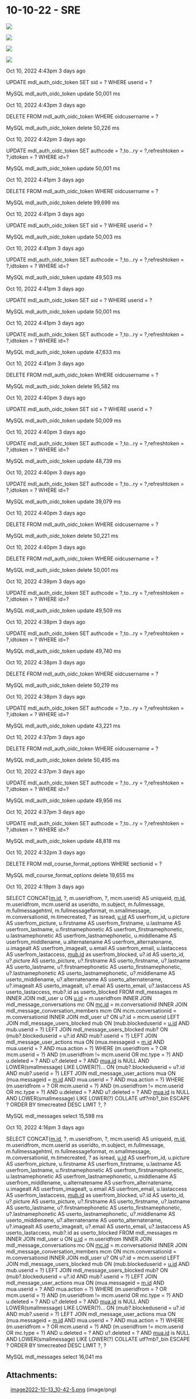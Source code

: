 # 10-10-22 - SRE

![](attachments/227181851/227181872.png)

![](https://gorgon.service.eu.newrelic.com/image/efbd8a96-cb9b-4a94-8d83-86e7e3846c78?type=area)

![](https://gorgon.service.eu.newrelic.com/image/339c76dc-d58e-43b1-8d64-8ded014d3a04?type=area)

![](https://gorgon.service.eu.newrelic.com/image/b4a90e7f-d099-4cb6-a8e3-747e7088f746?type=area)

Oct 10, 2022 4:43pm
3 days ago

UPDATE mdl\_auth\_oidc\_token SET sid = ? WHERE userid = ?

MySQL mdl\_auth\_oidc\_token update
50,001 ms

Oct 10, 2022 4:43pm
3 days ago

DELETE FROM mdl\_auth\_oidc\_token WHERE oidcusername = ?

MySQL mdl\_auth\_oidc\_token delete
50,226 ms

Oct 10, 2022 4:42pm
3 days ago

UPDATE mdl\_auth\_oidc\_token SET authcode = ?,to...ry = ?,refreshtoken = ?,idtoken = ? WHERE id=?

MySQL mdl\_auth\_oidc\_token update
50,001 ms

Oct 10, 2022 4:41pm
3 days ago

DELETE FROM mdl\_auth\_oidc\_token WHERE oidcusername = ?

MySQL mdl\_auth\_oidc\_token delete
99,699 ms

Oct 10, 2022 4:41pm
3 days ago

UPDATE mdl\_auth\_oidc\_token SET sid = ? WHERE userid = ?

MySQL mdl\_auth\_oidc\_token update
50,003 ms

Oct 10, 2022 4:41pm
3 days ago

UPDATE mdl\_auth\_oidc\_token SET authcode = ?,to...ry = ?,refreshtoken = ?,idtoken = ? WHERE id=?

MySQL mdl\_auth\_oidc\_token update
49,503 ms

Oct 10, 2022 4:41pm
3 days ago

UPDATE mdl\_auth\_oidc\_token SET sid = ? WHERE userid = ?

MySQL mdl\_auth\_oidc\_token update
50,001 ms

Oct 10, 2022 4:41pm
3 days ago

UPDATE mdl\_auth\_oidc\_token SET authcode = ?,to...ry = ?,refreshtoken = ?,idtoken = ? WHERE id=?

MySQL mdl\_auth\_oidc\_token update
47,633 ms

Oct 10, 2022 4:41pm
3 days ago

DELETE FROM mdl\_auth\_oidc\_token WHERE oidcusername = ?

MySQL mdl\_auth\_oidc\_token delete
95,582 ms

Oct 10, 2022 4:40pm
3 days ago

UPDATE mdl\_auth\_oidc\_token SET sid = ? WHERE userid = ?

MySQL mdl\_auth\_oidc\_token update
50,009 ms

Oct 10, 2022 4:40pm
3 days ago

UPDATE mdl\_auth\_oidc\_token SET authcode = ?,to...ry = ?,refreshtoken = ?,idtoken = ? WHERE id=?

MySQL mdl\_auth\_oidc\_token update
48,739 ms

Oct 10, 2022 4:40pm
3 days ago

UPDATE mdl\_auth\_oidc\_token SET authcode = ?,to...ry = ?,refreshtoken = ?,idtoken = ? WHERE id=?

MySQL mdl\_auth\_oidc\_token update
39,079 ms

Oct 10, 2022 4:40pm
3 days ago

DELETE FROM mdl\_auth\_oidc\_token WHERE oidcusername = ?

MySQL mdl\_auth\_oidc\_token delete
50,221 ms

Oct 10, 2022 4:40pm
3 days ago

DELETE FROM mdl\_auth\_oidc\_token WHERE oidcusername = ?

MySQL mdl\_auth\_oidc\_token delete
50,001 ms

Oct 10, 2022 4:39pm
3 days ago

UPDATE mdl\_auth\_oidc\_token SET authcode = ?,to...ry = ?,refreshtoken = ?,idtoken = ? WHERE id=?

MySQL mdl\_auth\_oidc\_token update
49,509 ms

Oct 10, 2022 4:38pm
3 days ago

UPDATE mdl\_auth\_oidc\_token SET authcode = ?,to...ry = ?,refreshtoken = ?,idtoken = ? WHERE id=?

MySQL mdl\_auth\_oidc\_token update
49,740 ms

Oct 10, 2022 4:38pm
3 days ago

DELETE FROM mdl\_auth\_oidc\_token WHERE oidcusername = ?

MySQL mdl\_auth\_oidc\_token delete
50,219 ms

Oct 10, 2022 4:38pm
3 days ago

UPDATE mdl\_auth\_oidc\_token SET authcode = ?,to...ry = ?,refreshtoken = ?,idtoken = ? WHERE id=?

MySQL mdl\_auth\_oidc\_token update
43,221 ms

Oct 10, 2022 4:37pm
3 days ago

DELETE FROM mdl\_auth\_oidc\_token WHERE oidcusername = ?

MySQL mdl\_auth\_oidc\_token delete
50,495 ms

Oct 10, 2022 4:37pm
3 days ago

UPDATE mdl\_auth\_oidc\_token SET authcode = ?,to...ry = ?,refreshtoken = ?,idtoken = ? WHERE id=?

MySQL mdl\_auth\_oidc\_token update
49,956 ms

Oct 10, 2022 4:37pm
3 days ago

UPDATE mdl\_auth\_oidc\_token SET authcode = ?,to...ry = ?,refreshtoken = ?,idtoken = ? WHERE id=?

MySQL mdl\_auth\_oidc\_token update
48,818 ms

Oct 10, 2022 4:32pm
3 days ago

DELETE FROM mdl\_course\_format\_options WHERE sectionid = ?

MySQL mdl\_course\_format\_options delete
19,655 ms

Oct 10, 2022 4:19pm
3 days ago

SELECT CONCAT([m.id](http://m.id), ?, m.useridfrom, ?, mcm.userid) AS uniqueid, [m.id](http://m.id), m.useridfrom, mcm.userid as useridto, m.subject, m.fullmessage, m.fullmessagehtml, m.fullmessageformat, m.smallmessage, m.conversationid, m.timecreated, ? as isread, [u.id](http://u.id) AS userfrom\_id, u.picture AS userfrom\_picture, u.firstname AS userfrom\_firstname, u.lastname AS userfrom\_lastname, u.firstnamephonetic AS userfrom\_firstnamephonetic, u.lastnamephonetic AS userfrom\_lastnamephonetic, u.middlename AS userfrom\_middlename, u.alternatename AS userfrom\_alternatename, u.imagealt AS userfrom\_imagealt, u.email AS userfrom\_email, u.lastaccess AS userfrom\_lastaccess, [mub.id](http://mub.id) as userfrom\_blocked, u?.id AS userto\_id, u?.picture AS userto\_picture, u?.firstname AS userto\_firstname, u?.lastname AS userto\_lastname, u?.firstnamephonetic AS userto\_firstnamephonetic, u?.lastnamephonetic AS userto\_lastnamephonetic, u?.middlename AS userto\_middlename, u?.alternatename AS userto\_alternatename, u?.imagealt AS userto\_imagealt, u?.email AS userto\_email, u?.lastaccess AS userto\_lastaccess, mub?.id as userto\_blocked FROM mdl\_messages m INNER JOIN mdl\_user u ON [u.id](http://u.id) = m.useridfrom INNER JOIN mdl\_message\_conversations mc ON [mc.id](http://mc.id) = m.conversationid INNER JOIN mdl\_message\_conversation\_members mcm ON mcm.conversationid = m.conversationid INNER JOIN mdl\_user u? ON u?.id = mcm.userid LEFT JOIN mdl\_message\_users\_blocked mub ON (mub.blockeduserid = [u.id](http://u.id) AND mub.userid = ?) LEFT JOIN mdl\_message\_users\_blocked mub? ON (mub?.blockeduserid = u?.id AND mub?.userid = ?) LEFT JOIN mdl\_message\_user\_actions mua ON (mua.messageid = [m.id](http://m.id) AND mua.userid = ? AND mua.action = ?) WHERE (m.useridfrom = ? OR mcm.userid = ?) AND (m.useridfrom != mcm.userid OR mc.type = ?) AND u.deleted = ? AND u?.deleted = ? AND [mua.id](http://mua.id) is NULL AND LOWER(smallmessage) LIKE LOWER(?)... ON (mub?.blockeduserid = u?.id AND mub?.userid = ?) LEFT JOIN mdl\_message\_user\_actions mua ON (mua.messageid = [m.id](http://m.id) AND mua.userid = ? AND mua.action = ?) WHERE (m.useridfrom = ? OR mcm.userid = ?) AND (m.useridfrom != mcm.userid OR mc.type = ?) AND u.deleted = ? AND u?.deleted = ? AND [mua.id](http://mua.id) is NULL AND LOWER(smallmessage) LIKE LOWER(?) COLLATE utf?mb?\_bin ESCAPE ? ORDER BY timecreated DESC LIMIT ?, ?

MySQL mdl\_messages select
15,598 ms

Oct 10, 2022 4:16pm
3 days ago

SELECT CONCAT([m.id](http://m.id), ?, m.useridfrom, ?, mcm.userid) AS uniqueid, [m.id](http://m.id), m.useridfrom, mcm.userid as useridto, m.subject, m.fullmessage, m.fullmessagehtml, m.fullmessageformat, m.smallmessage, m.conversationid, m.timecreated, ? as isread, [u.id](http://u.id) AS userfrom\_id, u.picture AS userfrom\_picture, u.firstname AS userfrom\_firstname, u.lastname AS userfrom\_lastname, u.firstnamephonetic AS userfrom\_firstnamephonetic, u.lastnamephonetic AS userfrom\_lastnamephonetic, u.middlename AS userfrom\_middlename, u.alternatename AS userfrom\_alternatename, u.imagealt AS userfrom\_imagealt, u.email AS userfrom\_email, u.lastaccess AS userfrom\_lastaccess, [mub.id](http://mub.id) as userfrom\_blocked, u?.id AS userto\_id, u?.picture AS userto\_picture, u?.firstname AS userto\_firstname, u?.lastname AS userto\_lastname, u?.firstnamephonetic AS userto\_firstnamephonetic, u?.lastnamephonetic AS userto\_lastnamephonetic, u?.middlename AS userto\_middlename, u?.alternatename AS userto\_alternatename, u?.imagealt AS userto\_imagealt, u?.email AS userto\_email, u?.lastaccess AS userto\_lastaccess, mub?.id as userto\_blocked FROM mdl\_messages m INNER JOIN mdl\_user u ON [u.id](http://u.id) = m.useridfrom INNER JOIN mdl\_message\_conversations mc ON [mc.id](http://mc.id) = m.conversationid INNER JOIN mdl\_message\_conversation\_members mcm ON mcm.conversationid = m.conversationid INNER JOIN mdl\_user u? ON u?.id = mcm.userid LEFT JOIN mdl\_message\_users\_blocked mub ON (mub.blockeduserid = [u.id](http://u.id) AND mub.userid = ?) LEFT JOIN mdl\_message\_users\_blocked mub? ON (mub?.blockeduserid = u?.id AND mub?.userid = ?) LEFT JOIN mdl\_message\_user\_actions mua ON (mua.messageid = [m.id](http://m.id) AND mua.userid = ? AND mua.action = ?) WHERE (m.useridfrom = ? OR mcm.userid = ?) AND (m.useridfrom != mcm.userid OR mc.type = ?) AND u.deleted = ? AND u?.deleted = ? AND [mua.id](http://mua.id) is NULL AND LOWER(smallmessage) LIKE LOWER(?)... ON (mub?.blockeduserid = u?.id AND mub?.userid = ?) LEFT JOIN mdl\_message\_user\_actions mua ON (mua.messageid = [m.id](http://m.id) AND mua.userid = ? AND mua.action = ?) WHERE (m.useridfrom = ? OR mcm.userid = ?) AND (m.useridfrom != mcm.userid OR mc.type = ?) AND u.deleted = ? AND u?.deleted = ? AND [mua.id](http://mua.id) is NULL AND LOWER(smallmessage) LIKE LOWER(?) COLLATE utf?mb?\_bin ESCAPE ? ORDER BY timecreated DESC LIMIT ?, ?

MySQL mdl\_messages select
16,041 ms

## Attachments:

<img src="images/icons/bullet_blue.gif" width="8" height="8" /> [image2022-10-13\_10-42-5.png](attachments/227181851/227181872.png) (image/png)

